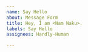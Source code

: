 ```yaml
---
name: Say Hello
about: Message Form
title: Hey, I am <Nam Naku>.
labels: Say Hello
assignees: Hardly-Human

---
```



